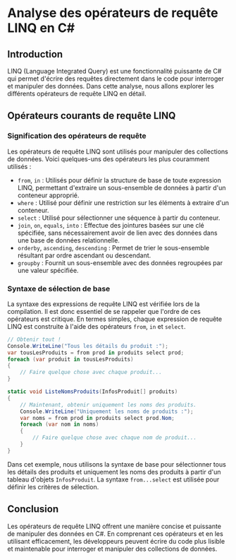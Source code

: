 # Analyse des opérateurs de requête LINQ en C#

## Introduction
LINQ (Language Integrated Query) est une fonctionnalité puissante de C# qui permet d'écrire des requêtes directement dans le code pour interroger et manipuler des données. Dans cette analyse, nous allons explorer les différents opérateurs de requête LINQ en détail.

## Opérateurs courants de requête LINQ

### Signification des opérateurs de requête
Les opérateurs de requête LINQ sont utilisés pour manipuler des collections de données. Voici quelques-uns des opérateurs les plus couramment utilisés :

- `from`, `in` : Utilisés pour définir la structure de base de toute expression LINQ, permettant d'extraire un sous-ensemble de données à partir d'un conteneur approprié.
- `where` : Utilisé pour définir une restriction sur les éléments à extraire d'un conteneur.
- `select` : Utilisé pour sélectionner une séquence à partir du conteneur.
- `join`, `on`, `equals`, `into` : Effectue des jointures basées sur une clé spécifiée, sans nécessairement avoir de lien avec des données dans une base de données relationnelle.
- `orderby`, `ascending`, `descending` : Permet de trier le sous-ensemble résultant par ordre ascendant ou descendant.
- `groupby` : Fournit un sous-ensemble avec des données regroupées par une valeur spécifiée.

### Syntaxe de sélection de base
La syntaxe des expressions de requête LINQ est vérifiée lors de la compilation. Il est donc essentiel de se rappeler que l'ordre de ces opérateurs est critique. En termes simples, chaque expression de requête LINQ est construite à l'aide des opérateurs `from`, `in` et `select`.

```csharp
// Obtenir tout !
Console.WriteLine("Tous les détails du produit :");
var tousLesProduits = from prod in produits select prod;
foreach (var produit in tousLesProduits)
{
    // Faire quelque chose avec chaque produit...
}

static void ListeNomsProduits(InfosProduit[] produits)
{
    // Maintenant, obtenir uniquement les noms des produits.
    Console.WriteLine("Uniquement les noms de produits :");
    var noms = from prod in produits select prod.Nom;
    foreach (var nom in noms)
    {
        // Faire quelque chose avec chaque nom de produit...
    }
}
```

Dans cet exemple, nous utilisons la syntaxe de base pour sélectionner tous les détails des produits et uniquement les noms des produits à partir d'un tableau d'objets `InfosProduit`. La syntaxe `from...select` est utilisée pour définir les critères de sélection.

## Conclusion
Les opérateurs de requête LINQ offrent une manière concise et puissante de manipuler des données en C#. En comprenant ces opérateurs et en les utilisant efficacement, les développeurs peuvent écrire du code plus lisible et maintenable pour interroger et manipuler des collections de données.
